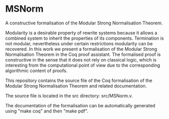 # MSNorm
A constructive formalisation of the Modular Strong Normalisation Theorem.

Modularity is a desirable property of rewrite systems because it allows a combined system to inherit the properties of its components. Termination is not modular, nevertheless under certain restrictions modularity can be recovered. In this work we present a formalisation of the Modular Strong Normalisation Theorem in the Coq proof assistant. The formalised proof is constructive in the sense that it does not rely on classical logic, which is interesting from the computational point of view due to the corresponding algorithmic content of proofs.

This repository contains the source file of the Coq formalisation of the Modular Strong Normalisation Theorem and related documentation.

The source file is located in the src directory: src/MSNorm.v.

The documentation of the formalisation can be automatically generated using "make coq" and then "make pdf".
